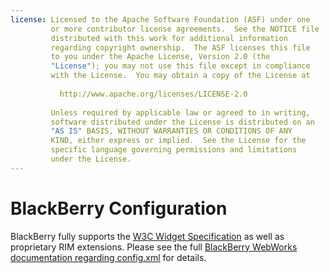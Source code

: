 ```yaml
---
license: Licensed to the Apache Software Foundation (ASF) under one
         or more contributor license agreements.  See the NOTICE file
         distributed with this work for additional information
         regarding copyright ownership.  The ASF licenses this file
         to you under the Apache License, Version 2.0 (the
         "License"); you may not use this file except in compliance
         with the License.  You may obtain a copy of the License at
         
           http://www.apache.org/licenses/LICENSE-2.0
         
         Unless required by applicable law or agreed to in writing,
         software distributed under the License is distributed on an
         "AS IS" BASIS, WITHOUT WARRANTIES OR CONDITIONS OF ANY
         KIND, either express or implied.  See the License for the
         specific language governing permissions and limitations
         under the License.
---
```


# BlackBerry Configuration

BlackBerry fully supports the
[W3C Widget Specification](http://www.w3.org/TR/widgets/)
as well as proprietary RIM extensions. Please see the full
[BlackBerry WebWorks documentation regarding config.xml](https://developer.blackberry.com/html5/documentation/working_with_config_xml_file_1866970_11.html)
for details.

<!--

 #### Disable Cursor

* `disable-cursor` with values `true` or `false`

  * example: `<preference name="disable-cursor" value="true" />`

  * prevents a mouse-icon/cursor from being displayed on the app -
    desugars to `<rim:navigation />`. See [the BlackBerry
    documentation](https://bdsc.webapps.blackberry.com/html5/documentation/ww_developing/rim_navigation_element_1582456_11.html)
    for more details

  * default is _false_

-->